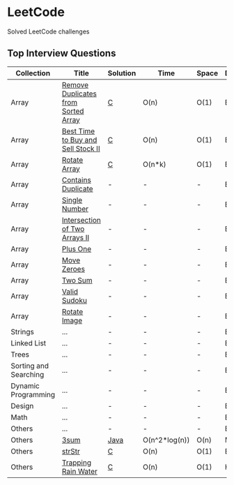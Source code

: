 # LeetCode
Solved LeetCode challenges

## Top Interview Questions
| Collection | Title | Solution | Time | Space | Difficulty |
| --- | --- | --- | --- | --- | --- |
| Array | [Remove Duplicates from Sorted Array](https://leetcode.com/explore/interview/card/top-interview-questions-easy/92/array/727/) | [C](https://github.com/rogermiranda1000/LeetCode/tree/master/C/RemoveDuplicatesSorted.c) | O(n) | O(1) | Easy |
| Array | [Best Time to Buy and Sell Stock II](https://leetcode.com/explore/interview/card/top-interview-questions-easy/92/array/564/) | [C](https://github.com/rogermiranda1000/LeetCode/tree/master/C/StockSeller.c) | O(n) | O(1) | Easy |
| Array | [Rotate Array](https://leetcode.com/explore/interview/card/top-interview-questions-easy/92/array/646/) | [C](https://github.com/rogermiranda1000/LeetCode/tree/master/C/RotateArray.c) | O(n*k) | O(1) | Easy |
| Array | [Contains Duplicate](https://leetcode.com/explore/interview/card/top-interview-questions-easy/92/array/578/) | - | - | - | Easy |
| Array | [Single Number](https://leetcode.com/explore/interview/card/top-interview-questions-easy/92/array/549/) | - | - | - | Easy |
| Array | [Intersection of Two Arrays II](https://leetcode.com/explore/interview/card/top-interview-questions-easy/92/array/674/) | - | - | - | Easy |
| Array | [Plus One](https://leetcode.com/explore/interview/card/top-interview-questions-easy/92/array/559/) | - | - | - | Easy |
| Array | [Move Zeroes](https://leetcode.com/explore/interview/card/top-interview-questions-easy/92/array/567/) | - | - | - | Easy |
| Array | [Two Sum](https://leetcode.com/explore/interview/card/top-interview-questions-easy/92/array/546/) | - | - | - | Easy |
| Array | [Valid Sudoku](https://leetcode.com/explore/interview/card/top-interview-questions-easy/92/array/769/) | - | - | - | Easy |
| Array | [Rotate Image](https://leetcode.com/explore/interview/card/top-interview-questions-easy/92/array/770/) | - | - | - | Easy |
| Strings | ... | - | - | - | Easy |
| Linked List | ... | - | - | - | Easy |
| Trees | ... | - | - | - | Easy |
| Sorting and Searching | ... | - | - | - | Easy |
| Dynamic Programming | ... | - | - | - | Easy |
| Design | ... | - | - | - | Easy |
| Math | ... | - | - | - | Easy |
| Others | ... | - | - | - | Easy |
| Others | [3sum](https://leetcode.com/problems/3sum/) | [Java](https://github.com/rogermiranda1000/LeetCode/tree/master/Java/3sum.java) | O(n^2*log(n)) | O(n) | Medium |
| Others | [strStr](https://leetcode.com/problems/implement-strstr/) | [C](https://github.com/rogermiranda1000/LeetCode/tree/master/C/strStr.c) | O(n) | O(1) | Easy |
| Others | [Trapping Rain Water](https://leetcode.com/problems/trapping-rain-water) | [C](https://github.com/rogermiranda1000/LeetCode/tree/master/C/rainWater.c) | O(n) | O(1) | Hard |
